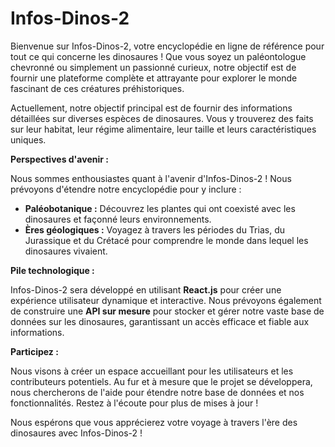 # Infos-Dinos-2

Bienvenue sur Infos-Dinos-2, votre encyclopédie en ligne de référence pour tout ce qui concerne les dinosaures ! Que vous soyez un paléontologue chevronné ou simplement un passionné curieux, notre objectif est de fournir une plateforme complète et attrayante pour explorer le monde fascinant de ces créatures préhistoriques.

Actuellement, notre objectif principal est de fournir des informations détaillées sur diverses espèces de dinosaures. Vous y trouverez des faits sur leur habitat, leur régime alimentaire, leur taille et leurs caractéristiques uniques.

**Perspectives d'avenir :**

Nous sommes enthousiastes quant à l'avenir d'Infos-Dinos-2 ! Nous prévoyons d'étendre notre encyclopédie pour y inclure :

*   **Paléobotanique :** Découvrez les plantes qui ont coexisté avec les dinosaures et façonné leurs environnements.
*   **Ères géologiques :** Voyagez à travers les périodes du Trias, du Jurassique et du Crétacé pour comprendre le monde dans lequel les dinosaures vivaient.

**Pile technologique :**

Infos-Dinos-2 sera développé en utilisant **React.js** pour créer une expérience utilisateur dynamique et interactive. Nous prévoyons également de construire une **API sur mesure** pour stocker et gérer notre vaste base de données sur les dinosaures, garantissant un accès efficace et fiable aux informations.

**Participez :**

Nous visons à créer un espace accueillant pour les utilisateurs et les contributeurs potentiels. Au fur et à mesure que le projet se développera, nous chercherons de l'aide pour étendre notre base de données et nos fonctionnalités. Restez à l'écoute pour plus de mises à jour !

Nous espérons que vous apprécierez votre voyage à travers l'ère des dinosaures avec Infos-Dinos-2 !
